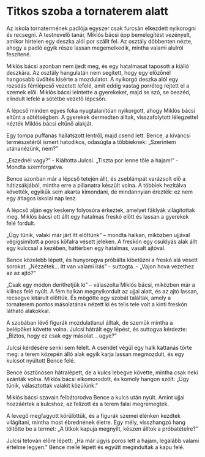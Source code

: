 # Titkos szoba a tornaterem alatt

Az iskola tornatermének padlója egyszer csak furcsán elkezdett nyikorogni és recsegni. A testnevelő tanár, Miklós bácsi épp bemelegítést vezényelt, amikor hirtelen egy deszka alól por szállt fel. Az osztály döbbenten nézte, ahogy a padló egyik része lassan megemelkedik, mintha valami alulról feszítené.

Miklós bácsi azonban nem ijedt meg, és egy hatalmasat taposott a kiálló deszkára.
Az osztály hangulatán nem segített, hogy egy előzőnél hangosabb üvöltés kisérte a mozdulatot. A nyikorgó deszka alól egy rozsdás fémlépcső vezetett lefelé, amit eddig vastag porréteg rejtett el a szemek elől.
Miklós bácsi leintette a gyerekeket, majd se szó, se beszéd, elindult lefelé a sötétbe vezető lépcsőn.

A lépcső minden egyes foka nyugtalanítóan nyikorgott, ahogy Miklós bácsi eltűnt a sötétségben. A gyerekek dermedten álltak, visszafolytott lélegzettel nézték Miklós bácsi eltűnő alakját.

Egy tompa puffanás hallatszott lentről, majd csend lett.
Bence, a kíváncsi természetéről ismert hatodikos, odasúgta a többieknek: „Szerintem utánanézünk, nem?”

„Eszednél vagy?” - Kiáltotta Julcsi. 
„Tiszta por lenne tőle a hajam!” - Mondta szemforgatva.

Bence azonban már a lépcső tetején állt, és zseblámpát varázsolt elő a hátizsákjából, mintha erre a pillanatra készült volna.
A többiek hezitálva követték, egyikük sem akarta kimondani, de mindannyian érezték: ez nem egy átlagos iskolai nap lesz.

A lépcső alján egy keskeny folyosóra érkeztek, amelyet fáklyák világítottak meg. Miklós bácsi ott állt egy hatalmas freskó előtt és lassan a gyerekek felé fordult.

„Úgy tűnik, valaki már járt itt előttünk” – mondta halkan, miközben ujjával végigsimított a poros kőfalra vésett jeleken.
A freskón egy csuklyás alak állt egy kulccsal a kezében, háttérben egy hatalmas, vasalt ajtóval.

Bence közelebb lépett, és hunyorogva próbálta kibetűzni a freskó alá vésett sorokat.
„Nézzétek... itt van valami írás” - suttogta. - „Vajon hova vezethez az az ajtó?"

„Csak egy módon deríthetjük ki” – válaszolta Miklós bácsi, miközben már a kilincs felé nyúlt.
A fém halkan megnyikordult az ujjai alatt, és az ajtó lassan, recsegve kitárult előttük. És mögötte egy szobát találtak, amely a tornaterem pontos másolatának nézett ki és telis tele volt a kinti freskón látható alakokkal.

A szobában lévő figurák mozdulatlanul álltak, de szemük mintha a belépőket követte volna.
Julcsi hátrált egy lépést, és suttogva kérdezte: „Biztos, hogy ez csak egy másolat… ugye?”

Julcsi kérdésére senki sem felelt. A csendet végül egy halk kattanás törte meg: a terem közepén álló alak egyik karja lassan megmozdult, és egy kulcsot nyúltott Bence felé.

Bence ösztönösen hátralépett, de a kulcs lebegve követte, mintha csak neki szánták volna.
Miklós bácsi elkomorodott, és komoly hangon szólt: „Úgy tűnik, választottak valakit közülünk.”

Miklós bácsi szavain felbátorodva Bence a kulcs után nyúlt. Amint ujjai hozzáértek a kulcshoz, az felizott és a terem falai megremegtek.

A levegő megfagyott körülöttük, és a figurák szemei élénken kezdtek világítani, mintha most ébrednének életre. Egy mély, visszhangzó hang töltötte be a termet: „A titkok kapuja megnyílt, készen álltok a próbatételre?”

Julcsi tétován előre lépett: „Ha már úgyis poros lett a hajam, legalább valami értelme legyen." Bence mellé lépett és együtt megindultak a kapu felé. 